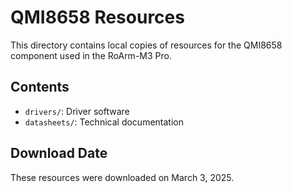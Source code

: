 # QMI8658 Resources

This directory contains local copies of resources for the QMI8658 component used in the RoArm-M3 Pro.

## Contents

- `drivers/`: Driver software
- `datasheets/`: Technical documentation

## Download Date

These resources were downloaded on March 3, 2025.
